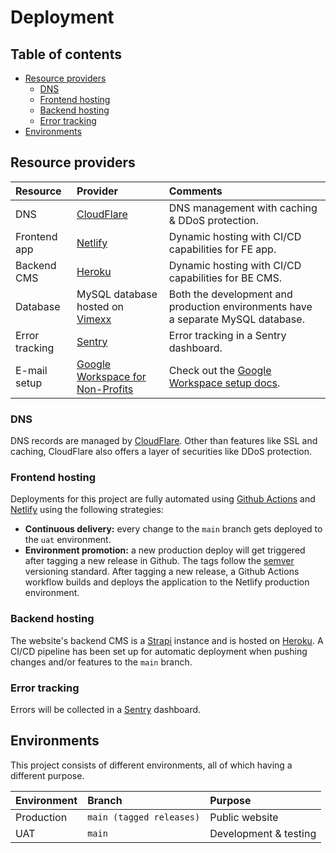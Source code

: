 # Deployment

## Table of contents

- [Resource providers](#resource-providers)
  - [DNS](#dns)
  - [Frontend hosting](#frontend-hosting)
  - [Backend hosting](#backend-hosting)
  - [Error tracking](#error-tracking)
- [Environments](#environments)

## Resource providers

| Resource       | Provider                                                          | Comments                                                                         |
| :------------- | :---------------------------------------------------------------- | :------------------------------------------------------------------------------- |
| DNS            | [CloudFlare](https://www.cloudflare.com/)                         | DNS management with caching & DDoS protection.                                   |
| Frontend app   | [Netlify](https://www.netlify.app)                                | Dynamic hosting with CI/CD capabilities for FE app.                              |
| Backend CMS    | [Heroku](https://www.heroku.com)                                  | Dynamic hosting with CI/CD capabilities for BE CMS.                              |
| Database       | MySQL database hosted on [Vimexx](https://www.vimexx.be/)         | Both the development and production environments have a separate MySQL database. |
| Error tracking | [Sentry](https://www.sentry.com)                                  | Error tracking in a Sentry dashboard.                                            |
| E-mail setup   | [Google Workspace for Non-Profits](https://workspace.google.com/) | Check out the [Google Workspace setup docs](/documentation/google-workspace.md). |

### DNS

DNS records are managed by [CloudFlare](https://www.cloudflare.com). Other than features like SSL and caching, CloudFlare also offers a layer of securities like DDoS protection.

### Frontend hosting

Deployments for this project are fully automated using [Github Actions](https://github.com/features/actions) and [Netlify](https://www.netlify.com/) using the following strategies:

- **Continuous delivery:** every change to the `main` branch gets deployed to the `uat` environment.
- **Environment promotion:** a new production deploy will get triggered after tagging a new release in Github. The tags follow the [semver](https://semver.org/) versioning standard. After tagging a new release, a Github Actions workflow builds and deploys the application to the Netlify production environment.

### Backend hosting

The website's backend CMS is a [Strapi](https://www.strapi.io) instance and is hosted on [Heroku](https://www.heroku.com). A CI/CD pipeline has been set up for automatic deployment when pushing changes and/or features to the `main` branch.

### Error tracking

Errors will be collected in a [Sentry](https://www.sentry.com) dashboard.

## Environments

This project consists of different environments, all of which having a different purpose.

| Environment | Branch                   | Purpose               |
| :---------- | :----------------------- | :-------------------- |
| Production  | `main (tagged releases)` | Public website        |
| UAT         | `main`                   | Development & testing |
